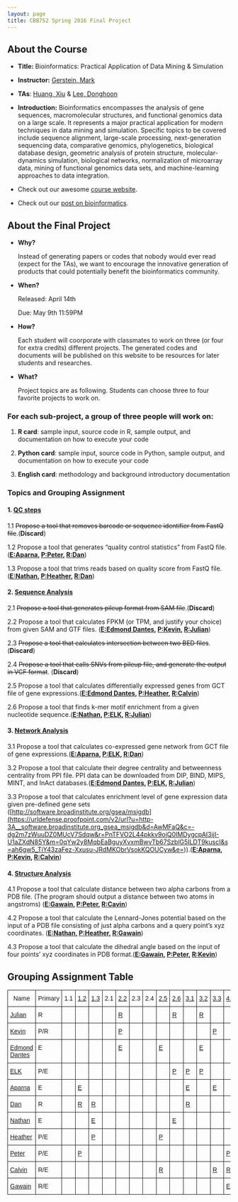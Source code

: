 ```yaml
---
layout: page
title: CBB752 Spring 2016 Final Project
---
```


About the Course
----------------

-   **Title:** Bioinformatics: Practical Application of Data Mining & Simulation

-   **Instructor:** [Gerstein, Mark](<http://www.gersteinlab.org>)

-   **TAs**: [Huang, Xiu](http://xiu-huang.com) & [Lee, Donghoon](http://hoondy.com)

-   **Introduction:** Bioinformatics encompasses the analysis of gene sequences,
    macromolecular structures, and functional genomics data on a large scale. It
    represents a major practical application for modern techniques in data
    mining and simulation. Specific topics to be covered include sequence
    alignment, large-scale processing, next-generation sequencing data,
    comparative genomics, phylogenetics, biological database design, geometric
    analysis of protein structure, molecular-dynamics simulation, biological
    networks, normalization of microarray data, mining of functional genomics
    data sets, and machine-learning approaches to data integration.

-   Check out our awesome [course website](<http://cbb752b16.gersteinlab.org>).

-   Check out our [post on bioinformatics](<{% post_url 2016-4-10-Categories-of-knowledge-for-bioinformatics-education %}>).

About the Final Project
-----------------------

- **Why?**

   Instead of generating papers or codes that nobody would ever read (expect for the TAs), we want to encourage the innovative generation of products that could potentially benefit the bioinformatics community.

- **When?**

    Released: April 14th
    
    Due: May 9th 11:59PM

- **How?**

    Each student will coorporate with classmates to work on three (or four for extra credits) different projects. The generated codes and documents will be published on this website to be resources for later students and researches.

- **What?**

    Project topics are as following. Students can choose three to four favorite projects to work on.

### For each sub-project, a group of three people will work on:

1.  **R card**: sample input, source code in R, sample output, and documentation on
    how to execute your code

2.  **Python card**: sample input, source code in Python, sample output, and
    documentation on how to execute your code

3.  **English card**: methodology and background introductory documentation

### Topics and Grouping Assignment

#### 1. [QC steps]({{site.url}}/QCStep)

1.1 ~~Propose a tool that removes barcode or sequence identifier from FastQ file~~.(**Discard**)

1.2 Propose a tool that generates “quality control statistics” from FastQ file. (**[E:Aparna]({{site.url}}/QCStep#quality-statistics), [P:Peter](https://github.com/peter-mm-williams/CBB752_Final_Project_1.2.git), [R:Dan](https://github.com/dspak/CBB752_Final_Project_1.2)**)

1.3 Propose a tool that trims reads based on quality score from FastQ file. (**[E:Nathan]({{site.url}}/QCStep#sequence-read-trimming), [P:Heather](https://github.com/wellshl/CBB752_Final_Project_1.3), [R:Dan](https://github.com/dspak/CBB752_Final_Project_1.3)**)

#### 2. [Sequence Analysis]({{site.url}}/Sequence)

2.1 ~~Propose a tool that generates pileup format from SAM file~~.(**Discard**)

2.2 Propose a tool that calculates FPKM (or TPM, and justify your choice) from
given SAM and GTF files. (**[E:Edmond Dantes]({{site.url}}/Sequence#quantifying-rnaseq), [P:Kevin](https://github.com/kevkid/cbb752_2.2_py), [R:Julian](https://github.com/jqz752/cbb752_2.2_R)**)

2.3 ~~Propose a tool that calculates intersection between two BED files~~. (**Discard**)

2.4 ~~Propose a tool that calls SNVs from pileup file, and generate the output in
VCF format~~. (**Discard**)

2.5 Propose a tool that calculates differentially expressed genes from GCT file
of gene expressions.(**[E:Edmond Dantes]({{site.url}}/Sequence#differential-gene-expression), [P:Heather](https://github.com/wellshl/mbb752_2.5_R), [R:Calvin](https://github.com/calvinrhodes/mbb752_2.5_R)**)

2.6 Propose a tool that finds k-mer motif enrichment from a given nucleotide
sequence.(**[E:Nathan]({{site.url}}/Sequence#k-mer-enrichment), [P:ELK](https://github.com/EdKong/2.6_kmer_enrichment), [R:Julian](https://github.com/jqz752/cbb752_2.6_R)**)

#### 3. [Network Analysis]({{site.url}}/Network)

3.1 Propose a tool that calculates co-expressed gene network from GCT file of
gene expressions.(**[E:Aparna]({{site.url}}/Network#coexpression-network), [P:ELK](https://github.com/EdKong/CBB752_Final_Project_3.1), [R:Dan](https://github.com/dspak/CBB752_Final_Project_3.1)**)

3.2 Propose a tool that calculate their degree centrality and betweenness
centrality from PPI file. PPI data can be downloaded from DIP, BIND, MIPS, MINT,
and InAct databases.(**[E:Edmond Dantes]({{site.url}}/Network#network-centrality), [P:ELK](https://github.com/EdKong/CBB752_3.2_centrality), [R:Julian](https://github.com/jqz752/cbb752_3.2_R)**)

3.3 Propose a tool that calculates enrichment level of gene expression data
given pre-defined gene sets
([http://software.broadinstitute.org/gsea/msigdb](<https://urldefense.proofpoint.com/v2/url?u=http-3A__software.broadinstitute.org_gsea_msigdb&d=AwMFaQ&c=-dg2m7zWuuDZ0MUcV7Sdqw&r=PnTFVO2L44pkkv9ojQ0IMDygcpAI3ijI-U1aZXdN85Y&m=0qYw2y8MqbEaBguyXvxmBwvTb67SzblG5ILDT9kuscI&s=ah6gw5_TiY43zaFez-Xxusu-JRdMKObrVsokKQOUCyw&e=>)).(**[E:Aparna]({{site.url}}/Network#gene-set-enrichment-analysis), [P:Kevin](https://github.com/kevkid/cbb752_3.3_py), [R:Calvin](https://github.com/calvinrhodes/mbb752_3.3_R)**)

#### 4. [Structure Analysis]({{site.url}}/Structure)

4.1 Propose a tool that calculate distance between two alpha carbons from a PDB
file. (The program should output a distance between two atoms in angstroms) (**[E:Gawain]({{site.url}}/Structure#calculating-distance-between-alpha-carbons-in-a-pdb-file), [P:Peter](https://github.com/peter-mm-williams/Python_Distance_Calculation.git), [R:Cavin](https://github.com/calvinrhodes/mbb752_4.1_R)**)

4.2 Propose a tool that calculate the Lennard-Jones potential based on the input
of a PDB file consisting of just alpha carbons and a query point’s xyz
coordinates. (**[E:Nathan]({{site.url}}/Structure#calculating-the-lennard-jones-potential-from-a-query-point-and-a-pdb-file), [P:Heather](https://github.com/wellshl/Final-Project-4.2), [R:Gawain](https://github.com/graceliu2016/Final-Project-4.2)**)

4.3 Propose a tool that calculate the dihedral angle based on the input of four
points’ xyz coordinates in PDB format.(**[E:Gawain]({{site.url}}/Structure#calculating-dihedral-angles-from-pdb-file), [P:Peter](https://github.com/peter-mm-williams/Dihedral_Angle_Calc.git), [R:Kevin](https://github.com/kevkid/CBB_Bioinformatics_FinalProject_4.3.git)**)

## Grouping Assignment Table

<style type="text/css">
.tg  {border-collapse:collapse;border-spacing:0;}
.tg td{font-family:Arial, sans-serif;font-size:14px;padding:10px 5px;border-style:solid;border-width:1px;overflow:hidden;word-break:normal;}
.tg th{font-family:Arial, sans-serif;font-size:14px;font-weight:normal;padding:10px 5px;border-style:solid;border-width:1px;overflow:hidden;word-break:normal;}
.tg .tg-yw4l{vertical-align:top}
</style>
<table class="tg">
  <tr>
    <th class="tg-yw4l">Name</th>
    <th class="tg-yw4l">Primary</th>
    <th class="tg-yw4l">1.1</th>
    <th class="tg-yw4l"><a href="http://cbb752spring2016.github.io/QCStep#quality-statistics">1.2</a></th>
    <th class="tg-yw4l"><a href="http://cbb752spring2016.github.io/QCStep#sequence-read-trimming">1.3</a></th>
    <th class="tg-yw4l">2.1</th>
    <th class="tg-yw4l"><a href="http://cbb752spring2016.github.io/Sequence#quantifying-rnaseq">2.2</a></th>
    <th class="tg-yw4l">2.3</th>
    <th class="tg-yw4l">2.4</th>
    <th class="tg-yw4l"><a href="http://cbb752spring2016.github.io/Sequence#differential-gene-expression">2.5</a></th>
    <th class="tg-yw4l"><a href="http://cbb752spring2016.github.io/Sequence#k-mer-enrichment">2.6</a></th>
    <th class="tg-yw4l"><a href="http://cbb752spring2016.github.io/Network#coexpression-network">3.1</a></th>
    <th class="tg-yw4l"><a href="http://cbb752spring2016.github.io/Network#network-centrality">3.2</a></th>
    <th class="tg-yw4l"><a href="http://cbb752spring2016.github.io/Network#gene-set-enrichment-analysis">3.3</a></th>
    <th class="tg-yw4l"><a href="http://cbb752spring2016.github.io/Structure#calculating-distance-between-alpha-carbons-in-a-pdb-file">4.1</a></th>
    <th class="tg-yw4l"><a href="http://cbb752spring2016.github.io/Structure#calculating-the-lennard-jones-potential-from-a-query-point-and-a-pdb-file">4.2</a></th>
    <th class="tg-yw4l"><a href="http://cbb752spring2016.github.io/Structure#calculating-dihedral-angles-from-pdb-file">4.3</a></th>
  </tr>
  <tr>
    <td class="tg-yw4l"><a href="https://github.com/jqz752">Julian</a></td>
    <td class="tg-yw4l">R</td>
    <td class="tg-yw4l"></td>
    <td class="tg-yw4l"></td>
    <td class="tg-yw4l"></td>
    <td class="tg-yw4l"></td>
    <td class="tg-yw4l"><a href="https://github.com/jqz752/cbb752_2.2_R">R</a></td>
    <td class="tg-yw4l"></td>
    <td class="tg-yw4l"></td>
    <td class="tg-yw4l"></td>
    <td class="tg-yw4l"><a href="https://github.com/jqz752/cbb752_2.6_R">R</a></td>
    <td class="tg-yw4l"></td>
    <td class="tg-yw4l"><a href="https://github.com/jqz752/cbb752_3.2_R">R</a></td>
    <td class="tg-yw4l"></td>
    <td class="tg-yw4l"></td>
    <td class="tg-yw4l"></td>
    <td class="tg-yw4l"></td>
  </tr>
  <tr>
    <td class="tg-yw4l"><a href="https://github.com/kevkid">Kevin</a></td>
    <td class="tg-yw4l">P/R</td>
    <td class="tg-yw4l"></td>
    <td class="tg-yw4l"></td>
    <td class="tg-yw4l"></td>
    <td class="tg-yw4l"></td>
    <td class="tg-yw4l"><a href="https://github.com/kevkid/cbb752_2.2_py">P</a></td>
    <td class="tg-yw4l"></td>
    <td class="tg-yw4l"></td>
    <td class="tg-yw4l"></td>
    <td class="tg-yw4l"></td>
    <td class="tg-yw4l"></td>
    <td class="tg-yw4l"></td>
    <td class="tg-yw4l"><a href="https://github.com/kevkid/cbb752_3.3_py">P</a></td>
    <td class="tg-yw4l"></td>
    <td class="tg-yw4l"></td>
    <td class="tg-yw4l"><a href="https://github.com/kevkid/CBB_Bioinformatics_FinalProject_4.3.git">R</a></td>
  </tr>
  <tr>
    <td class="tg-yw4l"><a href="https://github.com/MichaelMengual">Edmond Dantes</a></td>
    <td class="tg-yw4l">E</td>
    <td class="tg-yw4l"></td>
    <td class="tg-yw4l"></td>
    <td class="tg-yw4l"></td>
    <td class="tg-yw4l"></td>
    <td class="tg-yw4l"><a href="http://cbb752spring2016.github.io/Sequence#quantifying-rnaseq">E</a></td>
    <td class="tg-yw4l"></td>
    <td class="tg-yw4l"></td>
    <td class="tg-yw4l"><a href="http://cbb752spring2016.github.io/Sequence#differential-gene-expression">E</a></td>
    <td class="tg-yw4l"></td>
    <td class="tg-yw4l"></td>
    <td class="tg-yw4l"><a href="http://cbb752spring2016.github.io/Network#network-centrality">E</a></td>
    <td class="tg-yw4l"></td>
    <td class="tg-yw4l"></td>
    <td class="tg-yw4l"></td>
    <td class="tg-yw4l"></td>
  </tr>
  <tr>
    <td class="tg-yw4l"><a href="https://github.com/EdKong">ELK</a></td>
    <td class="tg-yw4l">P/E</td>
    <td class="tg-yw4l"></td>
    <td class="tg-yw4l"></td>
    <td class="tg-yw4l"></td>
    <td class="tg-yw4l"></td>
    <td class="tg-yw4l"></td>
    <td class="tg-yw4l"></td>
    <td class="tg-yw4l"></td>
    <td class="tg-yw4l"></td>
    <td class="tg-yw4l"><a href="https://github.com/EdKong/2.6_kmer_enrichment">P</a></td>
    <td class="tg-yw4l"><a href="https://github.com/EdKong/CBB752_Final_Project_3.1">P</a></td>
    <td class="tg-yw4l"><a href="https://github.com/EdKong/CBB752_3.2_centrality">P</a></td>
    <td class="tg-yw4l"></td>
    <td class="tg-yw4l"></td>
    <td class="tg-yw4l"></td>
    <td class="tg-yw4l"></td>
  </tr>
  <tr>
    <td class="tg-yw4l"><a href="https://github.com/apnathan">Aparna</a></td>
    <td class="tg-yw4l">E</td>
    <td class="tg-yw4l"></td>
    <td class="tg-yw4l"><a href="http://cbb752spring2016.github.io/QCStep#quality-statistics">E</a></td>
    <td class="tg-yw4l"></td>
    <td class="tg-yw4l"></td>
    <td class="tg-yw4l"></td>
    <td class="tg-yw4l"></td>
    <td class="tg-yw4l"></td>
    <td class="tg-yw4l"></td>
    <td class="tg-yw4l"></td>
    <td class="tg-yw4l"><a href="http://cbb752spring2016.github.io/Network#coexpression-network">E</a></td>
    <td class="tg-yw4l"></td>
    <td class="tg-yw4l"><a href="http://cbb752spring2016.github.io/Network#gene-set-enrichment-analysis">E</a></td>
    <td class="tg-yw4l"></td>
    <td class="tg-yw4l"></td>
    <td class="tg-yw4l"></td>
  </tr>
  <tr>
    <td class="tg-yw4l"><a href="https://github.com/dspak">Dan</a></td>
    <td class="tg-yw4l">R</td>
    <td class="tg-yw4l"></td>
    <td class="tg-yw4l"><a href="https://github.com/dspak/CBB752_Final_Project_1.2">R</a></td>
    <td class="tg-yw4l"><a href="https://github.com/dspak/CBB752_Final_Project_1.3">R</a></td>
    <td class="tg-yw4l"></td>
    <td class="tg-yw4l"></td>
    <td class="tg-yw4l"></td>
    <td class="tg-yw4l"></td>
    <td class="tg-yw4l"></td>
    <td class="tg-yw4l"></td>
    <td class="tg-yw4l"><a href="https://github.com/dspak/CBB752_Final_Project_3.1">R</a></td>
    <td class="tg-yw4l"></td>
    <td class="tg-yw4l"></td>
    <td class="tg-yw4l"></td>
    <td class="tg-yw4l"></td>
    <td class="tg-yw4l"></td>
  </tr>
  <tr>
    <td class="tg-yw4l"><a href="https://github.com/NathanNN">Nathan</a></td>
    <td class="tg-yw4l">E</td>
    <td class="tg-yw4l"></td>
    <td class="tg-yw4l"></td>
    <td class="tg-yw4l"><a href="http://cbb752spring2016.github.io/QCStep#sequence-read-trimming">E</a></td>
    <td class="tg-yw4l"></td>
    <td class="tg-yw4l"></td>
    <td class="tg-yw4l"></td>
    <td class="tg-yw4l"></td>
    <td class="tg-yw4l"></td>
    <td class="tg-yw4l"><a href="http://cbb752spring2016.github.io/Sequence#k-mer-enrichment">E</a></td>
    <td class="tg-yw4l"></td>
    <td class="tg-yw4l"></td>
    <td class="tg-yw4l"></td>
    <td class="tg-yw4l"></td>
    <td class="tg-yw4l"><a href="http://cbb752spring2016.github.io/Structure#calculating-the-lennard-jones-potential-from-a-query-point-and-a-pdb-file">E</a></td>
    <td class="tg-yw4l"></td>
  </tr>
  <tr>
    <td class="tg-yw4l"><a href="https://github.com/wellshl">Heather</a></td>
    <td class="tg-yw4l">P/E</td>
    <td class="tg-yw4l"></td>
    <td class="tg-yw4l"></td>
    <td class="tg-yw4l"><a href="https://github.com/wellshl/CBB752_Final_Project_1.3">P</a></td>
    <td class="tg-yw4l"></td>
    <td class="tg-yw4l"></td>
    <td class="tg-yw4l"></td>
    <td class="tg-yw4l"></td>
    <td class="tg-yw4l"><a href="https://github.com/wellshl/mbb752_2.5_R">P</a></td>
    <td class="tg-yw4l"></td>
    <td class="tg-yw4l"></td>
    <td class="tg-yw4l"></td>
    <td class="tg-yw4l"></td>
    <td class="tg-yw4l"></td>
    <td class="tg-yw4l"><a href="https://github.com/wellshl/Final-Project-4.2">P</a></td>
    <td class="tg-yw4l"></td>
  </tr>
  <tr>
    <td class="tg-yw4l"><a href="https://github.com/peter-mm-williams">Peter</a></td>
    <td class="tg-yw4l">P/E</td>
    <td class="tg-yw4l"></td>
    <td class="tg-yw4l"><a href="https://github.com/peter-mm-williams/CBB752_Final_Project_1.2.git">P</a></td>
    <td class="tg-yw4l"></td>
    <td class="tg-yw4l"></td>
    <td class="tg-yw4l"></td>
    <td class="tg-yw4l"></td>
    <td class="tg-yw4l"></td>
    <td class="tg-yw4l"></td>
    <td class="tg-yw4l"></td>
    <td class="tg-yw4l"></td>
    <td class="tg-yw4l"></td>
    <td class="tg-yw4l"></td>
    <td class="tg-yw4l"><a href="https://github.com/peter-mm-williams/Python_Distance_Calculation.git">P</a></td>
    <td class="tg-yw4l"></td>
    <td class="tg-yw4l"><a href="https://github.com/peter-mm-williams/Dihedral_Angle_Calc.git">P</a></td>
  </tr>
  <tr>
    <td class="tg-yw4l"><a href="https://github.com/calvinrhodes">Calvin</a></td>
    <td class="tg-yw4l">R/E</td>
    <td class="tg-yw4l"></td>
    <td class="tg-yw4l"></td>
    <td class="tg-yw4l"></td>
    <td class="tg-yw4l"></td>
    <td class="tg-yw4l"></td>
    <td class="tg-yw4l"></td>
    <td class="tg-yw4l"></td>
    <td class="tg-yw4l"><a href="https://github.com/calvinrhodes/mbb752_2.5_R">R</a></td>
    <td class="tg-yw4l"></td>
    <td class="tg-yw4l"></td>
    <td class="tg-yw4l"></td>
    <td class="tg-yw4l"><a href="https://github.com/calvinrhodes/mbb752_3.3_R">R</a></td>
    <td class="tg-yw4l"><a href="https://github.com/calvinrhodes/mbb752_4.1_R">R</a></td>
    <td class="tg-yw4l"></td>
    <td class="tg-yw4l"></td>
  </tr>
  <tr>
    <td class="tg-yw4l"><a href="https://github.com/graceliu2016">Gawain</a></td>
    <td class="tg-yw4l">R/E</td>
    <td class="tg-yw4l"></td>
    <td class="tg-yw4l"></td>
    <td class="tg-yw4l"></td>
    <td class="tg-yw4l"></td>
    <td class="tg-yw4l"></td>
    <td class="tg-yw4l"></td>
    <td class="tg-yw4l"></td>
    <td class="tg-yw4l"></td>
    <td class="tg-yw4l"></td>
    <td class="tg-yw4l"></td>
    <td class="tg-yw4l"></td>
    <td class="tg-yw4l"></td>
    <td class="tg-yw4l"><a href="http://cbb752spring2016.github.io/Structure#calculating-distance-between-alpha-carbons-in-a-pdb-file">E</a></td>
    <td class="tg-yw4l"><a href="https://github.com/graceliu2016/Final-Project-4.2">R</a></td>
    <td class="tg-yw4l"><a href="http://cbb752spring2016.github.io/Structure#calculating-dihedral-angles-from-pdb-file">E</a></td>
  </tr>
</table>
